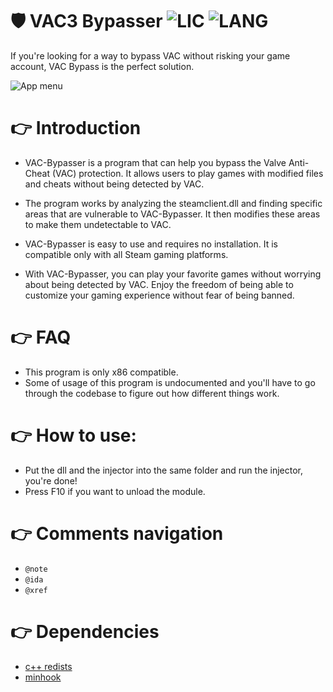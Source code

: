 # 🛡️ VAC3 Bypasser ![LIC](https://img.shields.io/github/license/W1lliam1337/digital-sdk) ![LANG](https://img.shields.io/badge/language-C%2B%2B-brightgreen?style=flat )
If you're looking for a way to bypass VAC without risking your game account, VAC Bypass is the perfect solution.

![App menu](https://i.imgur.com/2Kfu5In.png)

# 👉 Introduction
- VAC-Bypasser is a program that can help you bypass the Valve Anti-Cheat (VAC) protection. It allows users to play games with modified files and cheats without being detected by VAC.

- The program works by analyzing the steamclient.dll and finding specific areas that are vulnerable to VAC-Bypasser. It then modifies these areas to make them undetectable to VAC.

- VAC-Bypasser is easy to use and requires no installation. It is compatible only with all Steam gaming platforms.

- With VAC-Bypasser, you can play your favorite games without worrying about being detected by VAC. Enjoy the freedom of being able to customize your gaming experience without fear of being banned.

# 👉 FAQ
- This program is only x86 compatible.
- Some of usage of this program is undocumented and you'll have to go through the codebase to figure out how different things work.

# 👉 How to use: 
- Put the dll and the injector into the same folder and run the injector, you're done!
- Press F10 if you want to unload the module.

# 👉 Comments navigation
- `@note`
- `@ida`
- `@xref`

# 👉 Dependencies
- [c++ redists](https://learn.microsoft.com/en-us/cpp/windows/latest-supported-vc-redist?view=msvc-170)
- [minhook](https://github.com/TsudaKageyu/minhook)
